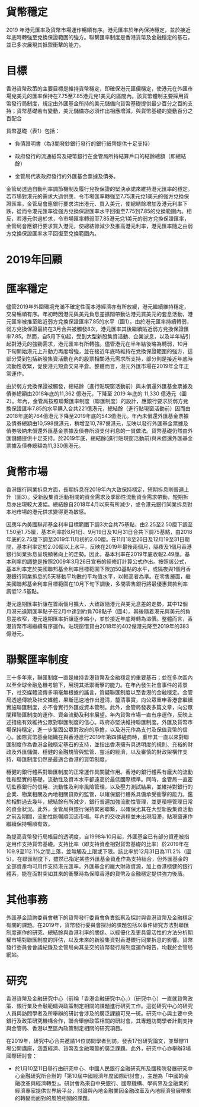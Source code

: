 # 貨幣穩定

2019 年港元匯率及貨幣市場運作暢順有序。港元匯率於年內保持穩定，並於接近年底時轉強至兌換保證範圍的強方。聯繫匯率制度是香港貨幣及金融穩定的基石，並已多次展現其抵禦衝擊的能力。

# 目標

香港貨幣政策的主要目標是維持貨幣穩定，即確保港元匯價穩定，使港元在外匯市場兌美元的匯率保持在7.75至7.85港元兌1美元的區間內。該貨幣體制主要採用貨幣發行局制度，規定由外匯基金所持的美元儲備向貨幣基礎提供最少百分之百的支持；貨幣基礎若有變動，美元儲備亦必須作出相應增減，與貨幣基礎的變動百分之百配合

貨幣基礎（表1）包括：

- 負債證明書（為3間發鈔銀行發行的銀行紙幣提供十足支持）

- 政府發行的流通紙幣及硬幣銀行在金管局所持結算戶口的結餘總額（即總結餘）

- 金管局代表政府發行的外匯基金票據及債券。

金管局透過自動利率調節機制及履行兌換保證的堅決承諾來維持港元匯率的穩定。若市場對港元的需求大過供應，令市場匯率轉強至7.75港元兌1美元的強方兌換保證匯率，金管局會應銀行要求沽出港元、買入美元，使總結餘增加及港元利率下跌，從而令港元匯率從強方兌換保證匯率水平回復至7.75到7.85的兌換範圍內。相反，若港元供過於求，令市場匯率轉弱至7.85港元兌1美元的弱方兌換保證匯率，金管局會應銀行要求買入港元，使總結餘減少及推高港元利率，港元匯率隨之由弱方兌換保證匯率水平回復至兌換範圍內。

# 2019年回顧

# 匯率穩定

儘管2019年外圍環境充滿不確定性而本港經濟亦有所放緩，港元繼續維持穩定，交易暢順有序。年初時因港元與美元負息差擴闊帶動沽港元買美元的套息活動，港元匯率被推至貼近弱方兌換保證匯率7.85的水平（圖1）。由於港元匯率持續轉弱，弱方兌換保證最終在3月合共被觸發8次，港元匯率其後繼續貼近弱方兌換保證匯率7.85。然而，自5月下旬起，受到大型新股集資活動、企業派息，以及半年結引起對港元的強勁需求，港元匯率有所轉強。儘管港元在半年結後略為轉弱，10月下旬開始港元上升動力再度增強，並在接近年底時維持在兌換保證範圍的強方，這部分受到包括新股集資活動在內的股票相關港元需求所支持，部分則是接近年底時流動性收緊，促使港元短倉交易平倉。整體而言，港元外匯市場在2019年全年正常運作。

由於弱方兌換保證被觸發，總結餘（進行貼現窗活動前）與未償還外匯基金票據及債券總額由2018年底的11,362 億港元，下降至 2019 年底的 11,330 億港元（圖2）。年內，金管局按照聯繫匯率制度（聯匯制度）的設計，應銀行要求於弱方兌換保證匯率7.85的水平購入合共221億港元，總結餘（進行貼現窗活動前）因而由2018年底的764億港元下降至2019年底的543億港元。年內未償還外匯基金票據及債券總額由10,598億港元，稍增至10,787億港元，反映以發行外匯基金票據及債券吸納未償還外匯基金票據及債券所須支付利息的一貫做法。貨幣基礎仍然由外匯儲備提供十足支持。於2019年底，總結餘(進行貼現窗活動前)與未償還外匯基金票據及債券總額為11,330億港元。

# 貨幣市場

香港銀行同業拆息方面，長期拆息在2019年內大致保持穩定，短期拆息則普遍上升（圖3）。受新股集資活動相關的資金需求及季節性流動資金需求帶動，短期拆息亦出現較大波幅。總結餘自2018年4月以來有所減少，或令港元銀行同業拆息對本地市場的港元供求變得更為敏感。

因應年內美國聯邦基金利率目標範圍下調3次合共75基點，由2.25至2.50厘下調至1.50至1.75厘，基本利率於8月1日、9月19日及10月31日合共下調75基點，由2018年底的2.75厘下調至2019年11月初的2.00厘。在11月18至26日及12月19至31日期間，基本利率定於2.00厘以上水平，反映在2019年最後兩個月，隔夜及1個月香港銀行同業拆息呈現顯著向上的走勢。因此，基本利率在2019年底收報2.49厘。基本利率的調整是按照2009年3月26日宣布的經修訂計算公式作出。按照該公式，基本利率定於美國聯邦基金利率目標範圍下限加50基點的水平，或隔夜與1個月香港銀行同業拆息的5天移動平均數的平均值水平，以較高者為準。在零售層面，繼美國聯邦基金利率目標範圍在10月下旬下調後，多間零售銀行將最優惠貸款利率調低12.5基點。

港元遠期匯率折讓在首兩個月擴大，大致跟隨港元與美元息差的走勢，其中12個月港元遠期匯率點子在2月中達到約負708點子（圖4）。其後隨着港元與美元的負息差收窄，港元遠期匯率折讓逐步縮小，並於接近年底時轉為溢價。整體而言，香港貨幣市場繼續有序運作。貼現窗借貸由2018年的402億港元降至2019年的383億港元。

# 聯繫匯率制度

三十多年來，聯匯制度一直是維持香港貨幣及金融穩定的重要基石；並在多次區內以至全球金融危機考驗下，展現其抵禦衝擊的能力。在年內發生社會事件的背景下，社交媒體流傳多項毫無根據的謠言，質疑聯匯制度以至香港的金融穩定。金管局透過傳統及社交媒體，果斷迅速地作出澄清，釐清事實，向公眾重申香港會繼續實施聯匯制度，亦不會實行外匯或資本管制。此外，金管局發表多篇文章，向公眾闡釋聯匯制度的運作、資金流動及利率展望。年內貨幣市場一直有序運作，反映上述措施有效維持公眾對聯匯制度的信心。政府亦堅決維持聯匯制度。外匯及貨幣市場保持穩定，進一步鞏固公眾對政府的承擔，以及港元作為支付及保值貨幣的信心。國際貨幣基金組織在與香港進行2019年第四條磋商時，重申其一直以來對聯匯制度作為香港金融穩定基石的支持，並指出香港擁有具透明度的規則、充裕的財政及外匯儲備、穩健的金融規管與監管、靈活的經濟，以及審慎的財政架構作支持，聯匯制度仍然是最適合香港的貨幣制度。

穩健的銀行體系對聯匯制度的正常運作具關鍵作用。香港的銀行體系有龐大的流動性和堅實的基礎，流動性及資本水平都遠高於最低國際標準。同時，金管局一直密切監察銀行的信用、流動性及利率風險管理，以及壓力測試結果，並維持對銀行的企業、物業相關及內地相關貸款的監管，以確保銀行體系具備承受衝擊的能力。鑑於相對過去幾年，總結餘有所減少，銀行普遍加強流動性管理，並更積極管理日常的資金狀況。此外，金管局與銀行保持緊密聯繫，以確保尤其在大型新股集資活動之前及期間，流動性能暢順回流市場。年內的交收過程並未出現阻滯，貼現窗運作繼續保持暢順有效。

為提高貨幣發行局帳目的透明度，自1998年10月起，外匯基金已有部分資產被指定用作支持貨幣基礎。支持比率（即支持資產相對貨幣基礎的比率）於2019年在109.9至112.1%之間上落，並無觸及上限或下限。該比率於12月31日為111.2%（圖5）。在聯匯制度下，雖然已指定某些外匯基金資產作為支持組合，但外匯基金的全部資產均可用作支持港元匯率。外匯基金的龐大財政資源，加上香港穩健的銀行體系，能在面對突如其來的衝擊時為保障香港的貨幣及金融穩定提供強力後盾。

# 其他事務

外匯基金諮詢委員會轄下的貨幣發行委員會負責監察及探討與香港貨幣及金融穩定有關的課題。在2019年，貨幣發行委員會探討的課題包括以事件研究方法對聯匯制度運作的研究、總結餘與香港利率的關係、以經優化及更具靈活性的方法分析期權市場對聯匯制度的評估，以及未來的新股集資對香港銀行同業拆息的影響。貨幣發行委員會會議紀錄及金管局向其呈交的貨幣發行局制度運作報告，均載於金管局網站。

# 研究

香港貨幣及金融研究中心（前稱「香港金融研究中心」）（研究中心）一直就貨幣政策、銀行業及金融範疇與政策制定相關的課題進行研究工作。這從研究中心的研究人員與訪問學者及所舉辦的研討會涉及的廣泛課題可見一斑。研究中心與主要中央銀行及政策研究機構合作，聯合舉辦政策相關的研討會，其專題訪問學者計劃支持與金管局、香港以至區內政策制定相關的研究項目。

在2019年，研究中心合共邀請14位訪問學者到訪，發表17份研究論文，並舉辧11場公開講座，涵蓋經濟、貨幣及金融環節的廣泛課題。此外，研究中心亦舉辦3場國際研討會：

- 於1月10至11日舉行由研究中心、中國人民銀行金融研究所及國務院發展研究中心金融研究所合辦的「第10屆中國經濟年度國際研討會」，主題為「中國的金融改革與經濟轉型」。研討會為來自中央銀行、國際機構、學術界及金融業的經濟專家提供世界級平台，討論與內地金融業因金融改革及內地經濟發展帶來的轉變而面對的風險相關的課題。
